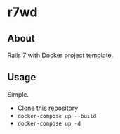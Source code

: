# r7wd

## About

Rails 7 with Docker project template.

## Usage

Simple.

- Clone this repository
- `docker-compose up --build`
- `docker-compose up -d`

